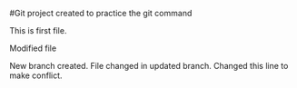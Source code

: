 #Git project created to practice the git command

This is first file.

Modified file

New branch created. File changed in updated branch. Changed this line to make conflict.
